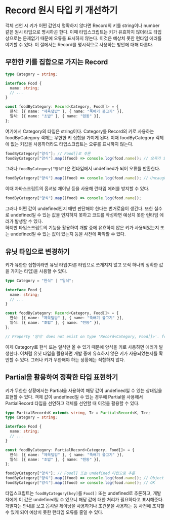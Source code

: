 # Record 원시 타입 키 개선하기

객체 선언 시 키가 어떤 값인지 명확하지 않다면 Record의 키를 string이나 number 같은 원시 타입으로 명시하곤 한다. 이때 타입스크립트는 키가 유효하지 않더라도 타입상으로는 문제없기 때문에 오류를 표시하지 않는다. 이것은 예상치 못한 런타임 에러를 야기할 수 있다. 이 절에서는 Record를 명시적으로 사용하는 방안에 대해 다룬다.

## 무한한 키를 집합으로 가지는 Record

```typescript
type Category = string;

interface Food {
  name: string;
  // ...
}

const foodByCategory: Record<Category, Food[]> = {
  한식: [{ name: "제육덮밥" }, { name: "뚝배기 불고기" }],
  일식: [{ name: "초밥" }, { name: "텐동" }],
};
```

여기에서 Category의 타입은 string이다. Category를 Record의 키로 사용하는 foodByCategory 객체는 무한한 키 집합을 가지게 된다. 이때 foodByCategory 객체에 없는 키값을 사용하더라도 타입스크립트는 오류를 표시하지 않는다.

```typescript
foodByCategory["양식"]; // Food[]로 추론
foodByCategory["양식"].map((food) => console.log(food.name)); // 오류가 발생하지 않는다.
```

그러나 `foodByCategory["양식"]`은 런타임에서 undefined가 되어 오류를 반환한다.

```typescript
foodByCategory["양식"].map((food) => console.log(food.name)); // Uncaught TypeError: Cannot read properties of undefined (reading 'map')
```

이때 자바스크립트의 옵셔널 체이닝 등을 사용해 런타임 에러를 방지할 수 있다.

```typescript
foodByCategory["양식"].map((food) => console.log(food.name));
```

그러나 어떤 값이 undefined인지 매번 판단해야 한다는 번거로움이 생긴다. 또한 실수로 undefined일 수 있는 값을 인지하지 못하고 코드를 작성하면 예상치 못한 런타임 에러가 발생할 수 있다.<br />
하지만 타입스크립트의 기능을 활용하여 개발 중에 유효하지 않은 키가 사용되었는지 또는 undefined일 수 있는 값이 있는지 등을 사전에 파악할 수 있다.

## 유닛 타입으로 변경하기

키가 유한한 집합이라면 유닛 타입(다른 타입으로 쪼개지지 않고 오직 하나의 정확한 값을 가지는 타입)을 사용할 수 있다.

```typescript
type Category = "한식" | "일식";

interface Food {
  name: string;
  // ...
}

const foodByCategory: Record<Category, Food[]> = {
  한식: [{ name: "제육덮밥" }, { name: "뚝배기 불고기" }],
  일식: [{ name: "초밥" }, { name: "텐동" }],
};

// Property '양식' does not exist on type 'Record<Category, Food[]>'. foodByCategory["양식"];
```

이제 Category로 한식 또는 일식만 올 수 있기 때문에 양식을 키로 사용하면 에러가 발생한다. 이처럼 유닛 타입을 활용하면 개발 중에 유효하지 않은 키가 사용되었는지를 확인할 수 있다. 그러나 키가 무한해야 하는 상황에는 적합하지 않다.

## Partial을 활용하여 정확한 타입 표현하기

키가 무한한 상황에서는 Partial을 사용하여 해당 값이 undefined일 수 있는 상태임을 표현할 수 있다. 객체 값이 undefined일 수 있는 경우에 Partial을 사용해서 PartialRecord 타입을 선언하고 객체를 선언할 때 이것을 활용할 수 있다.

```typescript
type PartialRecord<K extends string, T> = Partial<Record<K, T>>;
type Category = string;

interface Food {
  name: string;
  // ...
}

const foodByCategory: PartialRecord<Category, Food[]> = {
  한식: [{ name: "제육덮밥" }, { name: "뚝배기 불고기" }],
  일식: [{ name: "초밥" }, { name: "텐동" }],
};

foodByCategory["양식"]; // Food[] 또는 undefined 타입으로 추론
foodByCategory["양식"].map((food) => console.log(food.name)); // Object is possibly 'undefined'
foodByCategory["양식"].map((food) => console.log(food.name)); // OK
```

타입스크립트는 `foodByCategory[key]`를 `Food[]` 또는 undefined로 추론하고, 개발자에게 이 값은 undefined일 수 있으니 해당 값에 대한 처리가 필요하다고 표시해준다. 개발자는 안내를 보고 옵셔널 체이닝을 사용하거나 조건문을 사용하는 등 사전에 조치할 수 있게 되어 예상치 못한 런타임 오류를 줄일 수 있다.
